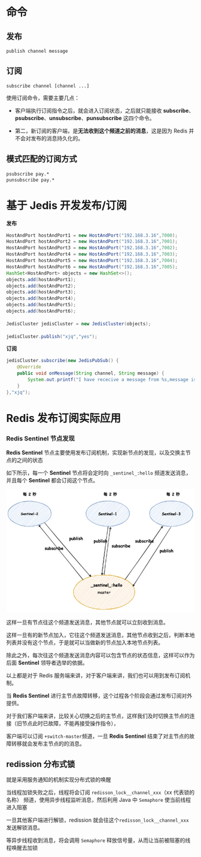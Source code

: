 # 命令

## 发布

```shell
publish channel message
```

## 订阅

```
subscribe channel [channel ...]
```

使用订阅命令，需要主要几点：

* 客户端执行订阅指令之后，就会进入订阅状态，之后就只能接收 **subscribe**、**psubscribe**、**unsubscribe**、**punsubscribe** 这四个命令。

* 第二，新订阅的客户端，是**无法收到这个频道之前的消息**，这是因为 Redis 并不会对发布的消息持久化的。

## 模式匹配的订阅方式

```
psubscribe pay.*
punsubscribe pay.*
```



# 基于 Jedis 开发发布/订阅

**发布**

```java
HostAndPort hostAndPort1 = new HostAndPort("192.168.3.16",7000);
HostAndPort hostAndPort2 = new HostAndPort("192.168.3.16",7001);
HostAndPort hostAndPort3 = new HostAndPort("192.168.3.16",7002);
HostAndPort hostAndPort4 = new HostAndPort("192.168.3.16",7003);
HostAndPort hostAndPort5 = new HostAndPort("192.168.3.16",7004);
HostAndPort hostAndPort6 = new HostAndPort("192.168.3.16",7005);
HashSet<HostAndPort> objects = new HashSet<>();
objects.add(hostAndPort1);
objects.add(hostAndPort2);
objects.add(hostAndPort3);
objects.add(hostAndPort4);
objects.add(hostAndPort5);
objects.add(hostAndPort6);

JedisCluster jedisCluster = new JedisCluster(objects);

jedisCluster.publish("xjq","yes");
```

**订阅**

```java
jedisCluster.subscribe(new JedisPubSub() {
    @Override
    public void onMessage(String channel, String message) {
        System.out.printf("I have rececive a message from %s,message is %s%n",channel,message);
    }
},"xjq");
```

# Redis 发布订阅实际应用

### Redis Sentinel 节点发现

**Redis Sentinel** 节点主要使用发布订阅机制，实现新节点的发现，以及交换主节点的之间的状态

如下所示，每一个 **Sentinel** 节点将会定时向 `_sentinel_:hello` 频道发送消息，并且每个 **Sentinel** 都会订阅这个节点。

![](/images/redis-sentinel-pub-sub.jpg)

这样一旦有节点往这个频道发送消息，其他节点就可以立刻收到消息。

这样一旦有的新节点加入，它往这个频道发送消息，其他节点收到之后，判断本地列表并没有这个节点，于是就可以当做新的节点加入本地节点列表。

除此之外，每次往这个频道发送消息内容可以包含节点的状态信息，这样可以作为后面 **Sentinel** 领导者选举的依据。

以上都是对于 Redis 服务端来讲，对于客户端来讲，我们也可以用到发布订阅机制。

当 **Redis Sentinel** 进行主节点故障转移，这个过程各个阶段会通过发布订阅对外提供。

对于我们客户端来讲，比较关心切换之后的主节点，这样我们及时切换主节点的连接（旧节点此时已故障，不能再接受操作指令），

客户端可以订阅 `+switch-master`频道，一旦 **Redis Sentinel** 结束了对主节点的故障转移就会发布主节点的的消息。



## redission 分布式锁

就是采用服务通知的机制实现分布式锁的唤醒

当线程加锁失败之后，线程将会订阅 `redisson_lock__channel_xxx`（xx 代表锁的名称） 频道，使用异步线程监听消息，然后利用 Java 中 `Semaphore` 使当前线程进入阻塞

一旦其他客户端进行解锁，redission 就会往这个`redisson_lock__channel_xxx` 发送解锁消息。

等异步线程收到消息，将会调用 `Semaphore` 释放信号量，从而让当前被阻塞的线程唤醒去加锁